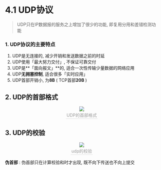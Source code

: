 # 4.1 UDP协议

> UDP只在IP数据报的服务之上增加了很少的功能, 即复用分用和差错检测功能

### 1. UDP协议的主要特点

1. UDP是无连接的, 减少开销和发送数据之前的时延
2. UDP使用「最大努力交付」, 不保证可靠交付
3. UDP是**「面向报文」**的, 适合一次性传输少量数据的网络应用
4. UDP**无拥塞控制**, 适合很多「实时应用」
5. UDP首部开销小, 为**8B** ( TCP首部**20B** )

## 2. UDP的首部格式

<center><img src="https://youpai.roccoshi.top/img/20200716171236.png"><br><div style="border-bottom: 1px solid #d9d9d9;display: inline-block;color: #999;    padding: 2px;">UDP的首部格式</div> </center>

## 3. UDP的校验

<center><img src="https://youpai.roccoshi.top/img/20200716192320.png"><br><div style="border-bottom: 1px solid #d9d9d9;display: inline-block;color: #999;    padding: 2px;">udp的校验</div> </center>

**伪首部** : 伪首部只在计算校验和时才出现, 既不向下传送也不向上提交



